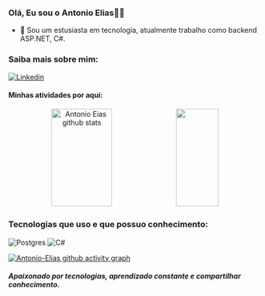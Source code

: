 ### Olá, Eu sou o Antonio Elias👋👋

 - 🌱 Sou um estusiasta em tecnologia, atualmente trabalho como backend ASP.NET, C#.

### Saiba mais sobre mim:
[![Linkedin](https://img.shields.io/badge/LinkedIn-0077B5?style=for-the-badge&logo=linkedin&logoColor=white)](https://www.linkedin.com/in/antonio-elias-12a612150/)

#### Minhas atividades por aqui:
 
<div align="center">  
  <img width="49%" height="195px" src="https://github-readme-stats.vercel.app/api?username=Antonio-Elias&show_icons=true&count_private=true&hide_border=true&title_color=00cb3d&icon_color=00cb3d&text_color=c9d1d9&bg_color=0d1117" alt="Antonio Eias github stats" />
 <img width="41%" height="195px" src="https://github-readme-stats.vercel.app/api/top-langs/?username=Antonio-Elias&layout=compact&hide_border=true&title_color=00cb3d&text_color=ff91a4&bg_color=0d1117" />
</div>

### Tecnologias que uso e que possuo conhecimento:

<div style="display: inline-block;">
    <img align="center"  alt="Postgres" src="https://img.shields.io/badge/PostgreSQL-316192?style=for-the-badge&logo=postgresql&logoColor=white">
    <img align="center"  alt="C#" src="https://img.shields.io/badge/C%23-239120?style=for-the-badge&logo=c-sharp&logoColor=white">   
</div>

<br>


[![Antonio-Elias github activity graph](https://github-readme-activity-graph.vercel.app/graph?username=Antonio-Elias)](https://github.com/Antonio-Elias/github-readme-activity-graph)

##### Apaixonado por tecnologias, aprendizado constante e compartilhar conhecimento.


